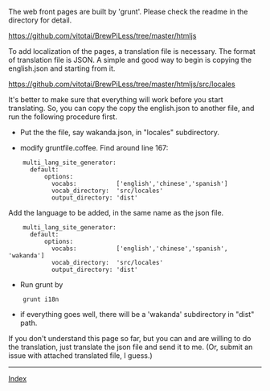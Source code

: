 The web front pages are built by 'grunt'. Please check the readme in the directory for detail.

https://github.com/vitotai/BrewPiLess/tree/master/htmljs

To add localization of the pages, a translation file is necessary. The format of translation file is JSON. A simple and good way to begin is copying the english.json and starting from it.

https://github.com/vitotai/BrewPiLess/tree/master/htmljs/src/locales

It's better to make sure that everything will work before you start translating. So, you can copy the copy the english.json to another file, and run the following procedure first.


 * Put the the file, say  wakanda.json, in "locales" subdirectory.

 * modify gruntfile.coffee. Find around line 167:

``````
    multi_lang_site_generator:
      default:
          options:
            vocabs:           ['english','chinese','spanish']
            vocab_directory:  'src/locales'
            output_directory: 'dist'
````````

Add the language to be added, in the same name as the json file.

``````
    multi_lang_site_generator:
      default:
          options:
            vocabs:           ['english','chinese','spanish', 'wakanda']
            vocab_directory:  'src/locales'
            output_directory: 'dist'
````````

 * Run grunt by
``````
    grunt i18n
``````

 * if everything goes well, there will be a 'wakanda' subdirectory in "dist" path.

If you don't understand this page so far, but you can and are willing to do the translation, just translate the json file and send it to me. (Or, submit an issue with attached translated file, I guess.) 

***
[Index](index.md)